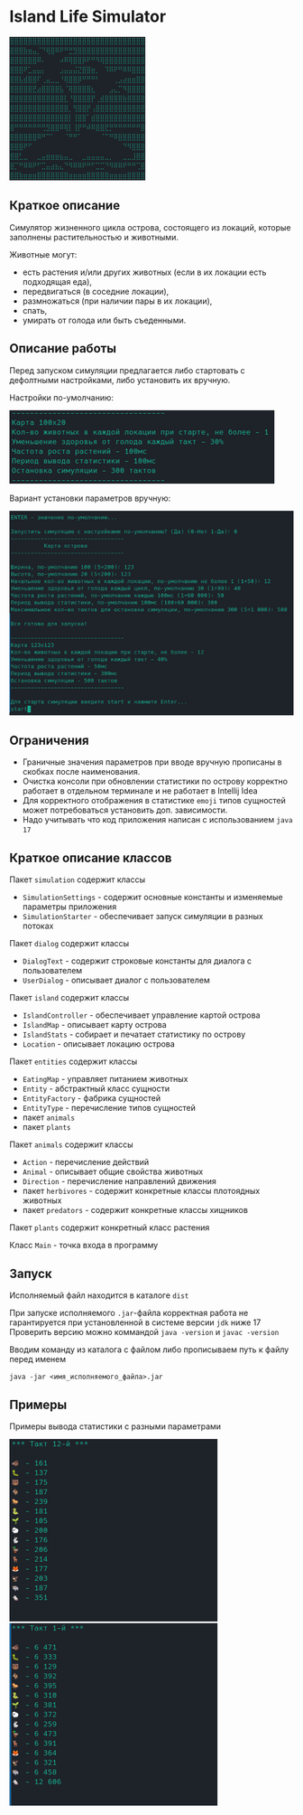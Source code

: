 # Island Life Simulator

![island_img.png](readme-img/island_img.png)

## Краткое описание

Симулятор жизненного цикла острова, состоящего из локаций, которые заполнены растительностью и животными.

Животные могут:
* есть растения и/или других животных (если в их локации есть подходящая еда),
* передвигаться (в соседние локации),
* размножаться (при наличии пары в их локации),
* спать,
* умирать от голода или быть съеденными.

## Описание работы

Перед запуском симуляции предлагается либо стартовать с дефолтными настройками, либо установить их вручную.

Настройки по-умолчанию:

![default_settings.png](readme-img/default_settings.png)

Вариант установки параметров вручную:

![manual_settings.png](readme-img/manual_settings.png)


## Ограничения

* Граничные значения параметров при вводе вручную прописаны в скобках после наименования.
* Очистка консоли при обновлении статистики по острову корректно работает в отдельном терминале и не работает в Intellij Idea
* Для корректного отображения в статистике `emoji` типов сущностей может потребоваться установить доп. зависимости.
* Надо учитывать что код приложения написан с использованием `java 17`

## Краткое описание классов

Пакет `simulation` содержит классы
* `SimulationSettings` - содержит основные константы и изменяемые параметры приложения
* `SimulationStarter` - обеспечивает запуск симуляции в разных потоках

Пакет `dialog` содержит классы
* `DialogText` - содержит строковые константы для диалога с пользователем
* `UserDialog` - описывает диалог с пользователем

Пакет `island` содержит классы
* `IslandController` - обеспечивает управление картой острова
* `IslandMap` - описывает карту острова
* `IslandStats` - собирает и печатает статистику по острову
* `Location` - описывает локацию острова

Пакет `entities` содержит классы
* `EatingMap` - управляет питанием животных
* `Entity` - абстрактный класс сущности
* `EntityFactory` - фабрика сущностей
* `EntityType` - перечисление типов сущностей 
* пакет `animals`
* пакет `plants`

Пакет `animals` содержит классы
* `Action` - перечисление действий
* `Animal` - описывает общие свойства животных
* `Direction` - перечисление направлений движения
* пакет `herbivores` - содержит конкретные классы плотоядных животных
* пакет `predators` - содержит конкретные классы хищников

Пакет `plants` содержит конкретный класс растения

Класс `Main` - точка входа в программу 

## Запуск

Исполняемый файл находится в каталоге `dist`

При запуске исполняемого `.jar`-файла корректная работа не гарантируется при установленной в системе версии `jdk` ниже 17  
Проверить версию можно коммандой `java -version` и `javac -version`

Вводим команду из каталога с файлом либо прописываем путь к файлу перед именем

    java -jar <имя_исполняемого_файла>.jar  

## Примеры

Примеры вывода статистики с разными параметрами

![stats_visual.gif](readme-img/stats_visual.gif)
![stats_visual_2.gif](readme-img/stats_visual_2.gif)
